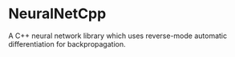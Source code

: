 # NeuralNetCpp
A C++ neural network library which uses reverse-mode automatic differentiation for backpropagation.
